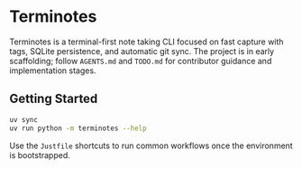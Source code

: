 # Terminotes

Terminotes is a terminal-first note taking CLI focused on fast capture with tags, SQLite persistence, and automatic git sync. The project is in early scaffolding; follow `AGENTS.md` and `TODO.md` for contributor guidance and implementation stages.

## Getting Started

```bash
uv sync
uv run python -m terminotes --help
```

Use the `Justfile` shortcuts to run common workflows once the environment is bootstrapped.
